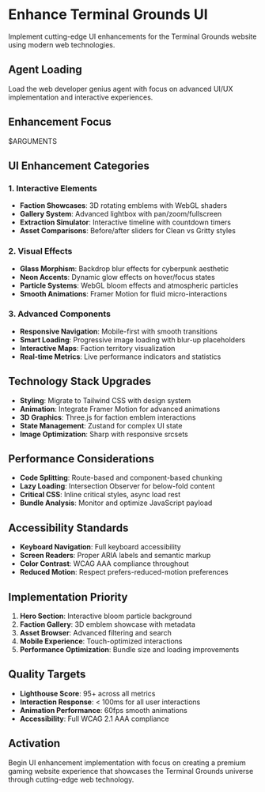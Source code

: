 # Enhance Terminal Grounds UI

Implement cutting-edge UI enhancements for the Terminal Grounds website using modern web technologies.

## Agent Loading
Load the web developer genius agent with focus on advanced UI/UX implementation and interactive experiences.

## Enhancement Focus
$ARGUMENTS

## UI Enhancement Categories

### 1. Interactive Elements
- **Faction Showcases**: 3D rotating emblems with WebGL shaders
- **Gallery System**: Advanced lightbox with pan/zoom/fullscreen
- **Extraction Simulator**: Interactive timeline with countdown timers
- **Asset Comparisons**: Before/after sliders for Clean vs Gritty styles

### 2. Visual Effects
- **Glass Morphism**: Backdrop blur effects for cyberpunk aesthetic
- **Neon Accents**: Dynamic glow effects on hover/focus states  
- **Particle Systems**: WebGL bloom effects and atmospheric particles
- **Smooth Animations**: Framer Motion for fluid micro-interactions

### 3. Advanced Components
- **Responsive Navigation**: Mobile-first with smooth transitions
- **Smart Loading**: Progressive image loading with blur-up placeholders
- **Interactive Maps**: Faction territory visualization
- **Real-time Metrics**: Live performance indicators and statistics

## Technology Stack Upgrades
- **Styling**: Migrate to Tailwind CSS with design system
- **Animation**: Integrate Framer Motion for advanced animations
- **3D Graphics**: Three.js for faction emblem interactions
- **State Management**: Zustand for complex UI state
- **Image Optimization**: Sharp with responsive srcsets

## Performance Considerations
- **Code Splitting**: Route-based and component-based chunking
- **Lazy Loading**: Intersection Observer for below-fold content
- **Critical CSS**: Inline critical styles, async load rest
- **Bundle Analysis**: Monitor and optimize JavaScript payload

## Accessibility Standards
- **Keyboard Navigation**: Full keyboard accessibility
- **Screen Readers**: Proper ARIA labels and semantic markup
- **Color Contrast**: WCAG AAA compliance throughout
- **Reduced Motion**: Respect prefers-reduced-motion preferences

## Implementation Priority
1. **Hero Section**: Interactive bloom particle background
2. **Faction Gallery**: 3D emblem showcase with metadata
3. **Asset Browser**: Advanced filtering and search
4. **Mobile Experience**: Touch-optimized interactions
5. **Performance Optimization**: Bundle size and loading improvements

## Quality Targets
- **Lighthouse Score**: 95+ across all metrics
- **Interaction Response**: < 100ms for all user interactions
- **Animation Performance**: 60fps smooth animations
- **Accessibility**: Full WCAG 2.1 AAA compliance

## Activation
Begin UI enhancement implementation with focus on creating a premium gaming website experience that showcases the Terminal Grounds universe through cutting-edge web technology.
